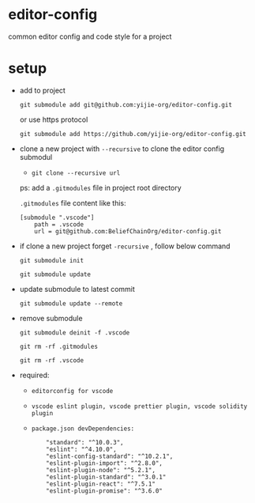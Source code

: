 # editor-config
common editor config and code style for a project

# setup

-  add to project

    `git submodule add git@github.com:yijie-org/editor-config.git`

    or use https protocol

    `git submodule add https://github.com/yijie-org/editor-config.git`

-  clone a new project with `--recursive` to clone the editor config  submodul

    - `git clone --recursive url`

    ps: add a `.gitmodules` file in project root directory 

    `.gitmodules` file content like this: 

    ```
    [submodule ".vscode"]
	    path = .vscode
	    url = git@github.com:BeliefChainOrg/editor-config.git

    ```


- if clone a new project forget `-recursive` , follow below command

    `git submodule init`

    `git submodule update`

- update submodule to latest commit

    `git submodule update --remote`

- remove submodule

    `git submodule deinit -f .vscode`

    `git rm -rf .gitmodules`

    `git rm -rf .vscode`

- required:

    - `editorconfig for vscode`

    - `vscode eslint plugin, vscode prettier plugin, vscode solidity plugin`

    - `package.json devDependencies:`

        ```package
            "standard": "^10.0.3",
            "eslint": "^4.10.0",
            "eslint-config-standard": "^10.2.1",
            "eslint-plugin-import": "^2.8.0",
            "eslint-plugin-node": "^5.2.1",
            "eslint-plugin-standard": "^3.0.1"
            "eslint-plugin-react": "^7.5.1"
            "eslint-plugin-promise": "^3.6.0"
        ```

